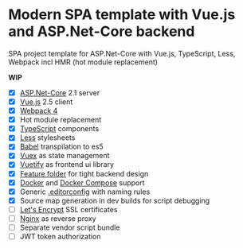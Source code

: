 ﻿# Modern SPA template with Vue.js and ASP.Net-Core backend
SPA project template for ASP.Net-Core with Vue.js, TypeScript, Less, Webpack incl HMR (hot module replacement)

**WIP**
- [x] [ASP.Net-Core](https://docs.microsoft.com/en-us/aspnet/core/?view=aspnetcore-2.1) 2.1 server
- [x] [Vue.js](https://vuejs.org/) 2.5 client
- [x] [Webpack 4](https://webpack.js.org/)
- [x] Hot module replacement
- [x] [TypeScript](https://www.typescriptlang.org/) components
- [x] [Less](http://lesscss.org/) stylesheets
- [x] [Babel](https://babeljs.io/) transpilation to es5
- [x] [Vuex](https://vuex.vuejs.org/) as state management
- [x] [Vuetify](https://vuetifyjs.com/) as frontend ui library
- [x] [Feature folder](https://github.com/OdeToCode/AddFeatureFolders) for tight backend design
- [x] [Docker](https://www.docker.com/) and [Docker Compose](https://docs.docker.com/compose/) support
- [x] Generic [.editorconfig](https://docs.microsoft.com/en-us/visualstudio/ide/create-portable-custom-editor-options) with naming rules
- [x] Source map generation in dev builds for script debugging
- [ ] [Let's Encrypt](https://letsencrypt.org/) SSL certificates
- [ ] [Nginx](http://nginx.org/) as reverse proxy
- [ ] Separate vendor script bundle
- [ ] JWT token authorization
